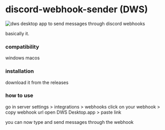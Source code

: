 # discord-webhook-sender (DWS)
![dws](https://raw.githubusercontent.com/thepyrite/discord-webhook-sender/main/dws.png)
desktop app to send messages through discord webhooks

basically it.

### compatibility

windows
macos

### installation

download it from the releases

### how to use

go in server settings > integrations > webhooks
click on your webhook > copy webhook url
open DWS Desktop.app > paste link

you can now type and send messages through the webhook
